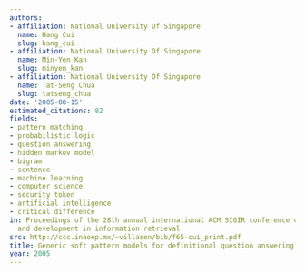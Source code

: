 ```yaml
---
authors:
- affiliation: National University Of Singapore
  name: Hang Cui
  slug: hang_cui
- affiliation: National University Of Singapore
  name: Min-Yen Kan
  slug: minyen_kan
- affiliation: National University Of Singapore
  name: Tat-Seng Chua
  slug: tatseng_chua
date: '2005-08-15'
estimated_citations: 82
fields:
- pattern matching
- probabilistic logic
- question answering
- hidden markov model
- bigram
- sentence
- machine learning
- computer science
- security token
- artificial intelligence
- critical difference
in: Proceedings of the 28th annual international ACM SIGIR conference on Research
  and development in information retrieval
src: http://ccc.inaoep.mx/~villasen/bib/f65-cui_print.pdf
title: Generic soft pattern models for definitional question answering
year: 2005
---
```

